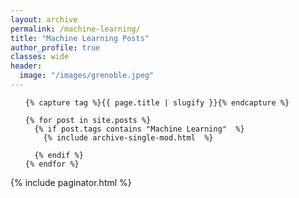 ```yaml
---
layout: archive
permalink: /machine-learning/
title: "Machine Learning Posts"
author_profile: true
classes: wide
header:
  image: "/images/grenoble.jpeg"
---
```


<div>

  <ul class="post-list">

    {% capture tag %}{{ page.title | slugify }}{% endcapture %}

    {% for post in site.posts %}
      {% if post.tags contains "Machine Learning"  %}
        {% include archive-single-mod.html  %}

      {% endif %}
    {% endfor %}

  </ul>

</div>

{% include paginator.html %}
